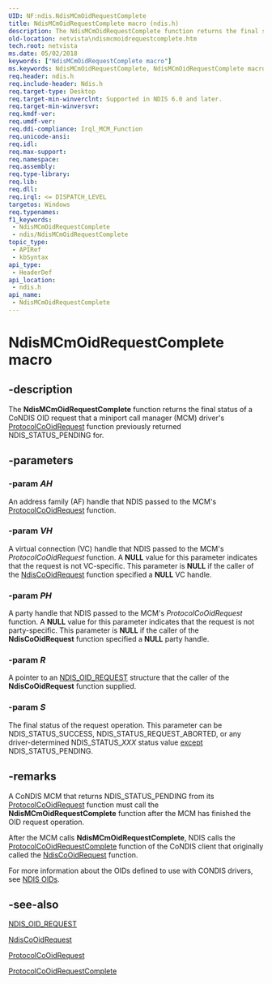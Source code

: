 ```yaml
---
UID: NF:ndis.NdisMCmOidRequestComplete
title: NdisMCmOidRequestComplete macro (ndis.h)
description: The NdisMCmOidRequestComplete function returns the final status of a CoNDIS OID request that a miniport call manager (MCM) driver's ProtocolCoOidRequest function previously returned NDIS_STATUS_PENDING for.
old-location: netvista\ndismcmoidrequestcomplete.htm
tech.root: netvista
ms.date: 05/02/2018
keywords: ["NdisMCmOidRequestComplete macro"]
ms.keywords: NdisMCmOidRequestComplete, NdisMCmOidRequestComplete macro [Network Drivers Starting with Windows Vista], condis_request_ref_fc46ea1a-b820-4f1d-b986-e879adb27ad6.xml, ndis/NdisMCmOidRequestComplete, netvista.ndismcmoidrequestcomplete
req.header: ndis.h
req.include-header: Ndis.h
req.target-type: Desktop
req.target-min-winverclnt: Supported in NDIS 6.0 and later.
req.target-min-winversvr: 
req.kmdf-ver: 
req.umdf-ver: 
req.ddi-compliance: Irql_MCM_Function
req.unicode-ansi: 
req.idl: 
req.max-support: 
req.namespace: 
req.assembly: 
req.type-library: 
req.lib: 
req.dll: 
req.irql: <= DISPATCH_LEVEL
targetos: Windows
req.typenames: 
f1_keywords:
 - NdisMCmOidRequestComplete
 - ndis/NdisMCmOidRequestComplete
topic_type:
 - APIRef
 - kbSyntax
api_type:
 - HeaderDef
api_location:
 - ndis.h
api_name:
 - NdisMCmOidRequestComplete
---
```


# NdisMCmOidRequestComplete macro


## -description

The 
  <b>NdisMCmOidRequestComplete</b> function returns the final status of a CoNDIS OID request that a miniport
  call manager (MCM) driver's 
  <a href="/windows-hardware/drivers/ddi/ndis/nc-ndis-protocol_co_oid_request">ProtocolCoOidRequest</a> function
  previously returned NDIS_STATUS_PENDING for.

## -parameters

### -param _AH_

An address family (AF) handle that NDIS passed to the MCM's 
     <a href="/windows-hardware/drivers/ddi/ndis/nc-ndis-protocol_co_oid_request">
     ProtocolCoOidRequest</a> function.

### -param _VH_

A virtual connection (VC) handle that NDIS passed to the MCM's 
     <i>ProtocolCoOidRequest</i> function. A <b>NULL</b> value for this parameter indicates that the request is not
     VC-specific. This parameter is <b>NULL</b> if the caller of the 
     <a href="/windows-hardware/drivers/ddi/ndis/nf-ndis-ndiscooidrequest">NdisCoOidRequest</a> function specified a
     <b>NULL</b> VC handle.

### -param _PH_

A party handle that NDIS passed to the MCM's 
     <i>ProtocolCoOidRequest</i> function. A <b>NULL</b> value for this parameter indicates that the request is not
     party-specific. This parameter is <b>NULL</b> if the caller of the 
     <b>NdisCoOidRequest</b> function specified a <b>NULL</b> party handle.

### -param _R_

A pointer to an 
     <a href="/windows-hardware/drivers/ddi/oidrequest/ns-oidrequest-ndis_oid_request">NDIS_OID_REQUEST</a> structure that the caller
     of the 
     <b>NdisCoOidRequest</b> function supplied.

### -param _S_

The final status of the request operation. This parameter can be NDIS_STATUS_SUCCESS,
     NDIS_STATUS_REQUEST_ABORTED, or any driver-determined NDIS_STATUS_<i>XXX</i> status value
     <u>except</u> NDIS_STATUS_PENDING.

## -remarks

A CoNDIS MCM that returns NDIS_STATUS_PENDING from its 
    <a href="/windows-hardware/drivers/ddi/ndis/nc-ndis-protocol_co_oid_request">ProtocolCoOidRequest</a> function must
    call the 
    <b>NdisMCmOidRequestComplete</b> function after the MCM has finished the OID request operation.

After the MCM calls 
    <b>NdisMCmOidRequestComplete</b>, NDIS calls the 
    <a href="/windows-hardware/drivers/ddi/ndis/nc-ndis-protocol_co_oid_request_complete">
    ProtocolCoOidRequestComplete</a> function of the CoNDIS client that originally called the 
    <a href="/windows-hardware/drivers/ddi/ndis/nf-ndis-ndiscooidrequest">NdisCoOidRequest</a> function.

For more information about the OIDs defined to use with CONDIS drivers, see 
    <a href="/windows-hardware/drivers/ddi/_netvista/">NDIS OIDs</a>.

## -see-also

<a href="/windows-hardware/drivers/ddi/oidrequest/ns-oidrequest-ndis_oid_request">NDIS_OID_REQUEST</a>



<a href="/windows-hardware/drivers/ddi/ndis/nf-ndis-ndiscooidrequest">NdisCoOidRequest</a>



<a href="/windows-hardware/drivers/ddi/ndis/nc-ndis-protocol_co_oid_request">ProtocolCoOidRequest</a>



<a href="/windows-hardware/drivers/ddi/ndis/nc-ndis-protocol_co_oid_request_complete">
   ProtocolCoOidRequestComplete</a>
